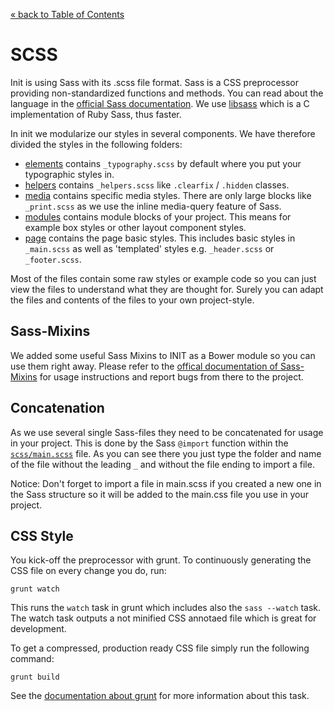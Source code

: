 [&laquo; back to Table of Contents](TOC.md)

# SCSS

Init is using Sass with its .scss file format. Sass is a CSS preprocessor providing non-standardized functions and methods. You can read about the language in the [official Sass documentation](http://sass-lang.com/).
We use [libsass](https://github.com/hcatlin/libsass) which is a C implementation of Ruby Sass, thus faster.

In init we modularize our styles in several components. We have therefore divided the styles in the following folders:

- [elements](../scss/elements) contains `_typography.scss` by default where you put your typographic styles in.
- [helpers](../scss/helpers) contains `_helpers.scss` like `.clearfix` / `.hidden` classes.
- [media](../scss/media) contains specific media styles. There are only large blocks like `_print.scss` as we use the inline media-query feature of Sass.
- [modules](../scss/modules) contains module blocks of your project. This means for example box styles or other layout component styles.
- [page](../scss/page) contains the page basic styles. This includes basic styles in `_main.scss` as well as 'templated' styles e.g. `_header.scss` or `_footer.scss`.

Most of the files contain some raw styles or example code so you can just view the files to understand what they are thought for. Surely you can adapt the files and contents of the files to your own project-style.

## Sass-Mixins

We added some useful Sass Mixins to INIT as a Bower module so you can use them right away. Please refer to the [offical documentation of Sass-Mixins](https://github.com/drublic/Sass-Mixins/blob/master/README.md) for usage instructions and report bugs from there to the project.

## Concatenation

As we use several single Sass-files they need to be concatenated for usage in your project. This is done by the Sass `@import` function within the [`scss/main.scss`](../scss/main.scss) file. As you can see there you just type the folder and name of the file without the leading `_` and without the file ending to import a file.

Notice: Don't forget to import a file in main.scss if you created a new one in the Sass structure so it will be added to the main.css file you use in your project.

## CSS Style

You kick-off the preprocessor with grunt. To continuously generating the CSS file on every change you do, run:

	grunt watch

This runs the `watch` task in grunt which includes also the `sass --watch` task. The watch task outputs a not minified CSS annotaed file which is great for development.

To get a compressed, production ready CSS file simply run the following command:

	grunt build

See the [documentation about grunt](grunt.md) for more information about this task.
